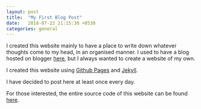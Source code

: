 ```yaml
---
layout: post
title:  "My First Blog Post"
date:   2018-07-22 21:15:30 +0530
categories: general
---
```


I created this website mainly to have a place to write down whatever thoughts come to my head, in an organised manner. I used to have a blog hosted on blogger [here][blogger-link], but I always wanted to create a website of my own. 

I created this website using [Github Pages][ghpages-link] and [Jekyll][jekyll-link].

I have decided to post here at least once every day.

For those interested, the entire source code of this website can be found [here][sourcecode-link].


[blogger-link]: https://herecomesAK.blogspot.com
[ghpages-link]: https://pages.github.com/
[jekyll-link]: https://jekyllrb.com/
[sourcecode-link]: https://github.com/sablerime/sablerime.github.io